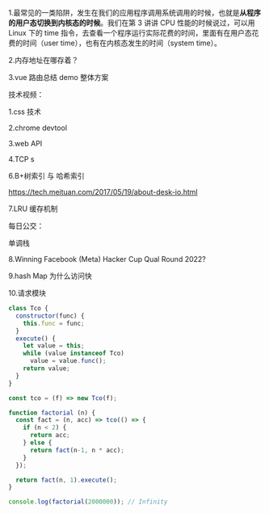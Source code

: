 1.最常见的一类陷阱，发生在我们的应用程序调用系统调用的时候，也就是**从程序的用户态切换到内核态的时候**。我们在第 3 讲讲 CPU 性能的时候说过，可以用 Linux 下的 time 指令，去查看一个程序运行实际花费的时间，里面有在用户态花费的时间（user time），也有在内核态发生的时间（system time）。

2.内存地址在哪存着？

3.vue 路由总结 demo 整体方案



技术视频： 

1.css 技术

2.chrome devtool

3.web API

4.TCP s

6.B+树索引 与 哈希索引

https://tech.meituan.com/2017/05/19/about-desk-io.html

7.LRU 缓存机制

每日公交：

单调栈

8.Winning Facebook (Meta) Hacker Cup Qual Round 2022?

9.hash Map 为什么访问快

10.请求模块



```javascript
class Tco {
  constructor(func) {
    this.func = func;
  }
  execute() {
    let value = this;
    while (value instanceof Tco)
      value = value.func();
    return value;
  }
}

const tco = (f) => new Tco(f);
```

```javascript
function factorial (n) {
  const fact = (n, acc) => tco(() => {
    if (n < 2) {
      return acc;
    } else {
      return fact(n-1, n * acc);
    }
  });

  return fact(n, 1).execute();
}

console.log(factorial(2000000)); // Infinity
```


















